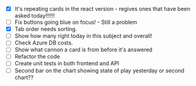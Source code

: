- [x] It's repeating cards in the react version - regives ones that have been asked today!!!!!!
- [ ] Fix buttons going blue on focus! - Still a problem
- [x] Tab order needs sorting.
- [ ] Show how many right today in this subject and overall!
- [ ] Check Azure DB costs.
- [ ] Show what cannon a card is from before it's answered
- [ ] Refactor the code
- [ ] Create unit tests in both frontend and API
- [ ] Second bar on the chart showing state of play yesterday or second chart??
